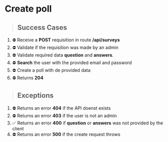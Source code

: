 # Create poll

> ## Success Cases

1. ⛔ Receive a **POST** requisition in route **/api/surveys**
2. ⛔ Validate if the requisition was made by an admin
3. ⛔ Validate required data **question** and **answers**.
4. ⛔ **Search** the user with the provided email and password
5. ⛔ Create a poll with de provided data
6. ⛔ Returns **204**

> ## Exceptions

1. ⛔ Returns an error **404** if the API doenst exists
2. ⛔ Returns an error **403** if the  user is not an admin
3. ✅ Returns an error **400** if **question** or **answers** was not provided by the client
4. ⛔ Returns an error **500** if the create request throws